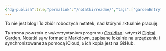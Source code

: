 ```yaml
---
{"dg-publish":true,"permalink":"/notatki/readme/","tags":["gardenEntry"]}
---
```



To nie jest blog! To zbiór roboczych notatek, nad którymi aktualnie pracuję.

Ta strona powstała z wykorzystaniem programu [Obsidian](https://obsidian.md/) i wtyczki [Digital Garden](https://github.com/oleeskild/obsidian-digital-garden).
Notatki są w formacie Markdown, zapisane lokalnie na urządzeniu i synchronizowane za pomocą iCloud, a ich kopia jest na GitHub.